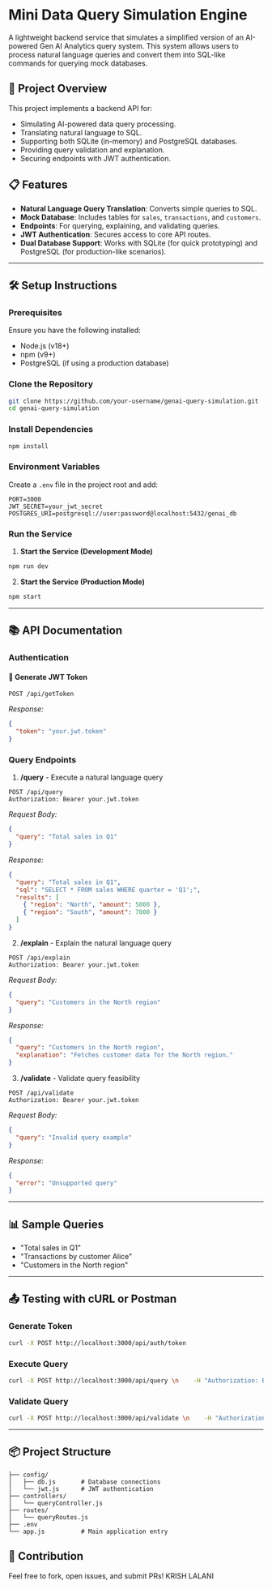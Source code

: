 # Mini Data Query Simulation Engine

A lightweight backend service that simulates a simplified version of an AI-powered Gen AI Analytics query system. This system allows users to process natural language queries and convert them into SQL-like commands for querying mock databases.

## 🚀 Project Overview

This project implements a backend API for:

- Simulating AI-powered data query processing.
- Translating natural language to SQL.
- Supporting both SQLite (in-memory) and PostgreSQL databases.
- Providing query validation and explanation.
- Securing endpoints with JWT authentication.

## 📋 Features

- **Natural Language Query Translation**: Converts simple queries to SQL.
- **Mock Database**: Includes tables for `sales`, `transactions`, and `customers`.
- **Endpoints**: For querying, explaining, and validating queries.
- **JWT Authentication**: Secures access to core API routes.
- **Dual Database Support**: Works with SQLite (for quick prototyping) and PostgreSQL (for production-like scenarios).

---

## 🛠️ Setup Instructions

### Prerequisites

Ensure you have the following installed:

- Node.js (v18+)
- npm (v9+)
- PostgreSQL (if using a production database)

### Clone the Repository

```bash
git clone https://github.com/your-username/genai-query-simulation.git
cd genai-query-simulation
```

### Install Dependencies

```bash
npm install
```

### Environment Variables

Create a `.env` file in the project root and add:

```env
PORT=3000
JWT_SECRET=your_jwt_secret
POSTGRES_URI=postgresql://user:password@localhost:5432/genai_db
```

### Run the Service

1. **Start the Service (Development Mode)**

```bash
npm run dev
```

2. **Start the Service (Production Mode)**

```bash
npm start
```

---

## 📚 API Documentation

### Authentication

#### 🔐 Generate JWT Token

```http
POST /api/getToken
```

_Response:_

```json
{
  "token": "your.jwt.token"
}
```

### Query Endpoints

1. **/query** - Execute a natural language query

```http
POST /api/query
Authorization: Bearer your.jwt.token
```

_Request Body:_

```json
{
  "query": "Total sales in Q1"
}
```

_Response:_

```json
{
  "query": "Total sales in Q1",
  "sql": "SELECT * FROM sales WHERE quarter = 'Q1';",
  "results": [
    { "region": "North", "amount": 5000 },
    { "region": "South", "amount": 7000 }
  ]
}
```

2. **/explain** - Explain the natural language query

```http
POST /api/explain
Authorization: Bearer your.jwt.token
```

_Request Body:_

```json
{
  "query": "Customers in the North region"
}
```

_Response:_

```json
{
  "query": "Customers in the North region",
  "explanation": "Fetches customer data for the North region."
}
```

3. **/validate** - Validate query feasibility

```http
POST /api/validate
Authorization: Bearer your.jwt.token
```

_Request Body:_

```json
{
  "query": "Invalid query example"
}
```

_Response:_

```json
{
  "error": "Unsupported query"
}
```

---

## 📊 Sample Queries

- "Total sales in Q1"
- "Transactions by customer Alice"
- "Customers in the North region"

---

## 📤 Testing with cURL or Postman

### Generate Token

```bash
curl -X POST http://localhost:3000/api/auth/token
```

### Execute Query

```bash
curl -X POST http://localhost:3000/api/query \n    -H "Authorization: Bearer your.jwt.token" \n    -H "Content-Type: application/json" \n    -d '{"query": "Total sales in Q1"}'
```

### Validate Query

```bash
curl -X POST http://localhost:3000/api/validate \n    -H "Authorization: Bearer your.jwt.token" \n    -H "Content-Type: application/json" \n    -d '{"query": "Transactions by Alice"}'
```

---

## 📦 Project Structure

```
├── config/
│   ├── db.js       # Database connections
│   └── jwt.js      # JWT authentication
├── controllers/
│   └── queryController.js
├── routes/
│   └── queryRoutes.js
├── .env
└── app.js          # Main application entry
```

## 🤝 Contribution

Feel free to fork, open issues, and submit PRs!
KRISH LALANI

